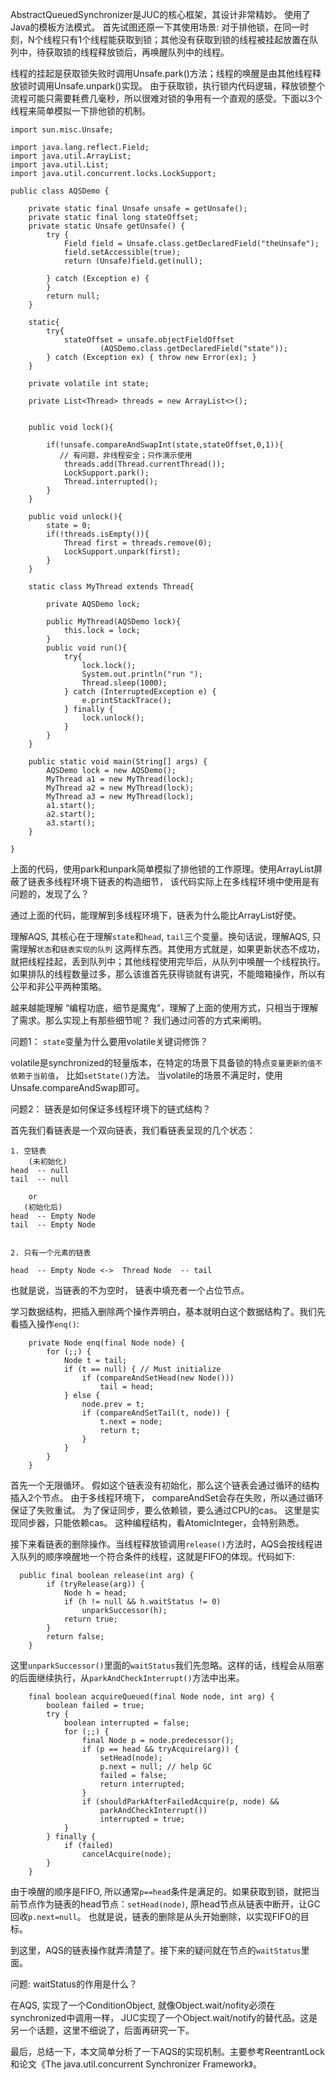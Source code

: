 AbstractQueuedSynchronizer是JUC的核心框架，其设计非常精妙。 使用了Java的模板方法模式。 首先试图还原一下其使用场景:
对于排他锁，在同一时刻，N个线程只有1个线程能获取到锁；其他没有获取到锁的线程被挂起放置在队列中，待获取锁的线程释放锁后，再唤醒队列中的线程。

线程的挂起是获取锁失败时调用Unsafe.park()方法；线程的唤醒是由其他线程释放锁时调用Unsafe.unpark()实现。
由于获取锁，执行锁内代码逻辑，释放锁整个流程可能只需要耗费几毫秒，所以很难对锁的争用有一个直观的感受。下面以3个线程来简单模拟一下排他锁的机制。
```
import sun.misc.Unsafe;

import java.lang.reflect.Field;
import java.util.ArrayList;
import java.util.List;
import java.util.concurrent.locks.LockSupport;

public class AQSDemo {

    private static final Unsafe unsafe = getUnsafe();
    private static final long stateOffset;
    private static Unsafe getUnsafe() {
        try {
            Field field = Unsafe.class.getDeclaredField("theUnsafe");
            field.setAccessible(true);
            return (Unsafe)field.get(null);

        } catch (Exception e) {
        }
        return null;
    }

    static{
        try{
            stateOffset = unsafe.objectFieldOffset
                    (AQSDemo.class.getDeclaredField("state"));
        } catch (Exception ex) { throw new Error(ex); }
    }

    private volatile int state;

    private List<Thread> threads = new ArrayList<>();


    public void lock(){

        if(!unsafe.compareAndSwapInt(state,stateOffset,0,1)){
           // 有问题，非线程安全；只作演示使用
            threads.add(Thread.currentThread());
            LockSupport.park();
            Thread.interrupted();
        }
    }

    public void unlock(){
        state = 0;
        if(!threads.isEmpty()){
            Thread first = threads.remove(0);
            LockSupport.unpark(first);
        }
    }

    static class MyThread extends Thread{

        private AQSDemo lock;

        public MyThread(AQSDemo lock){
            this.lock = lock;
        }
        public void run(){
            try{
                lock.lock();
                System.out.println("run ");
                Thread.sleep(1000);
            } catch (InterruptedException e) {
                e.printStackTrace();
            } finally {
                lock.unlock();
            }
        }
    }

    public static void main(String[] args) {
        AQSDemo lock = new AQSDemo();
        MyThread a1 = new MyThread(lock);
        MyThread a2 = new MyThread(lock);
        MyThread a3 = new MyThread(lock);
        a1.start();
        a2.start();
        a3.start();
    }

}
```
上面的代码，使用park和unpark简单模拟了排他锁的工作原理。使用ArrayList屏蔽了链表多线程环境下链表的构造细节， 该代码实际上在多线程环境中使用是有问题的，发现了么？

通过上面的代码，能理解到多线程环境下，链表为什么能比ArrayList好使。

理解AQS, 其核心在于理解`state`和`head`, `tail`三个变量。换句话说，理解AQS, 只需理解`状态`和`链表实现的队列` 这两样东西。其使用方式就是，如果更新状态不成功，就把线程挂起，丢到队列中；其他线程使用完毕后，从队列中唤醒一个线程执行。 如果排队的线程数量过多，那么该谁首先获得锁就有讲究，不能暗箱操作，所以有公平和非公平两种策略。

越来越能理解 “编程功底，细节是魔鬼”，理解了上面的使用方式，只相当于理解了需求。那么实现上有那些细节呢？ 我们通过问答的方式来阐明。

问题1： `state`变量为什么要用volatile关键词修饰？

volatile是synchronized的轻量版本，在特定的场景下具备锁的特点`变量更新的值不依赖于当前值`， 比如`setState()`方法。 当volatile的场景不满足时，使用Unsafe.compareAndSwap即可。


问题2： 链表是如何保证多线程环境下的链式结构？

首先我们看链表是一个双向链表，我们看链表呈现的几个状态：
```
1. 空链表
    (未初始化)
head  -- null
tail  -- null

    or
   (初始化后)
head  -- Empty Node
tail  -- Empty Node


2. 只有一个元素的链表

head  -- Empty Node <->  Thread Node  -- tail

```
也就是说，当链表的不为空时， 链表中填充者一个占位节点。

学习数据结构，把插入删除两个操作弄明白，基本就明白这个数据结构了。我们先看插入操作`enq()`:
```
    private Node enq(final Node node) {
        for (;;) {
            Node t = tail;
            if (t == null) { // Must initialize
                if (compareAndSetHead(new Node()))
                    tail = head;
            } else {
                node.prev = t;
                if (compareAndSetTail(t, node)) {
                    t.next = node;
                    return t;
                }
            }
        }
    }

```

首先一个无限循环。 假如这个链表没有初始化，那么这个链表会通过循环的结构插入2个节点。 由于多线程环境下， compareAndSet会存在失败，所以通过循环保证了失败重试。 为了保证同步，要么依赖锁，要么通过CPU的cas。 这里是实现同步器，只能依赖cas。 这种编程结构，看AtomicInteger，会特别熟悉。

接下来看链表的删除操作。当线程释放锁调用`release()`方法时，AQS会按线程进入队列的顺序唤醒地一个符合条件的线程，这就是FIFO的体现。代码如下:
```
  public final boolean release(int arg) {
        if (tryRelease(arg)) {
            Node h = head;
            if (h != null && h.waitStatus != 0)
                unparkSuccessor(h);
            return true;
        }
        return false;
    }
```
这里`unparkSuccessor()`里面的`waitStatus`我们先忽略。这样的话，线程会从阻塞的后面继续执行，从`parkAndCheckInterrupt()`方法中出来。
```
    final boolean acquireQueued(final Node node, int arg) {
        boolean failed = true;
        try {
            boolean interrupted = false;
            for (;;) {
                final Node p = node.predecessor();
                if (p == head && tryAcquire(arg)) {
                    setHead(node);
                    p.next = null; // help GC
                    failed = false;
                    return interrupted;
                }
                if (shouldParkAfterFailedAcquire(p, node) &&
                    parkAndCheckInterrupt())
                    interrupted = true;
            }
        } finally {
            if (failed)
                cancelAcquire(node);
        }
    }
```
由于唤醒的顺序是FIFO, 所以通常`p==head`条件是满足的。如果获取到锁，就把当前节点作为链表的head节点：`setHead(node)`, 原head节点从链表中断开，让GC回收`p.next=null`。 也就是说，链表的删除是从头开始删除，以实现FIFO的目标。

到这里，AQS的链表操作就弄清楚了。接下来的疑问就在节点的`waitStatus`里面。

问题: waitStatus的作用是什么？

在AQS, 实现了一个ConditionObject,  就像Object.wait/nofity必须在synchronized中调用一样， JUC实现了一个Object.wait/notify的替代品。这是另一个话题，这里不细说了，后面再研究一下。


最后，总结一下，本文简单分析了一下AQS的实现机制。主要参考ReentrantLock和论文《The java.util.concurrent Synchronizer Framework》。




































